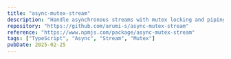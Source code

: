 ```yaml
---
title: "async-mutex-stream"
description: "Handle asynchronous streams with mutex locking and piping capabilities"
repository: "https://github.com/arumi-s/async-mutex-stream"
reference: "https://www.npmjs.com/package/async-mutex-stream"
tags: ["TypeScript", "Async", "Stream", "Mutex"]
pubDate: 2025-02-25
---
```

